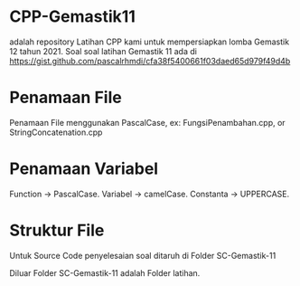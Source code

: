 # CPP-Gemastik11
adalah repository Latihan CPP kami untuk mempersiapkan lomba Gemastik 12 tahun 2021.
Soal soal latihan Gemastik 11 ada di https://gist.github.com/pascalrhmdi/cfa38f5400661f03daed65d979f49d4b

# Penamaan File
Penamaan File menggunakan PascalCase, ex: FungsiPenambahan.cpp, or StringConcatenation.cpp

# Penamaan Variabel
Function -> PascalCase.
Variabel -> camelCase.
Constanta -> UPPERCASE.

# Struktur File
Untuk Source Code penyelesaian soal ditaruh di Folder SC-Gemastik-11

Diluar Folder SC-Gemastik-11 adalah Folder latihan.
